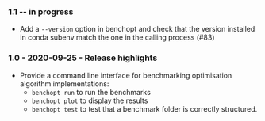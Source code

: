 ### 1.1 -- in progress

- Add a `--version` option in benchopt and check that the version installed
  in conda subenv match the one in the calling process (#83)


### 1.0 - 2020-09-25 - Release highlights

- Provide a command line interface for benchmarking optimisation algorithm
  implementations:
  - `benchopt run` to run the benchmarks
  - `benchopt plot` to display the results
  - `benchopt test` to test that a benchmark folder is correctly structured.

